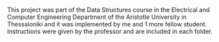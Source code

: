 This project was part of the Data Structures course in the Electrical and Computer Engineering Department of the Aristotle University in Thessaloniki and it was implemented by me and 1 more fellow student. 
Instructions were given by the professor and are included in each folder.
